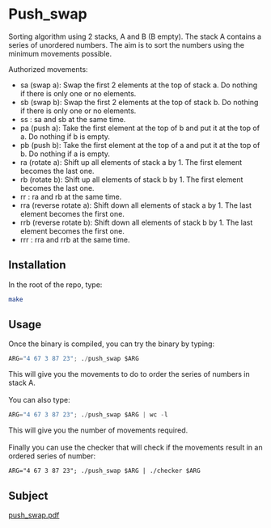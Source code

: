 # Push_swap

Sorting algorithm using 2 stacks, A and B (B empty).
The stack A contains a series of unordered numbers. The aim is to sort the numbers using the minimum movements possible.

Authorized movements:
- sa (swap a): Swap the first 2 elements at the top of stack a. Do nothing if there is only one or no elements.</br>
- sb (swap b): Swap the first 2 elements at the top of stack b. Do nothing if there is only one or no elements.</br>
- ss : sa and sb at the same time.</br>
- pa (push a): Take the first element at the top of b and put it at the top of a. Do nothing if b is empty.</br>
- pb (push b): Take the first element at the top of a and put it at the top of b. Do nothing if a is empty.</br>
- ra (rotate a): Shift up all elements of stack a by 1. The first element becomes the last one.</br>
- rb (rotate b): Shift up all elements of stack b by 1. The first element becomes the last one.</br>
- rr : ra and rb at the same time.</br>
- rra (reverse rotate a): Shift down all elements of stack a by 1. The last element becomes the first one.</br>
- rrb (reverse rotate b): Shift down all elements of stack b by 1. The last element becomes the first one.</br>
- rrr : rra and rrb at the same time.</br>

## Installation

In the root of the repo, type:

```bash
make
```

## Usage

Once the binary is compiled, you can try the binary by typing:
```python
ARG="4 67 3 87 23"; ./push_swap $ARG
```
This will give you the movements to do to order the series of numbers in stack A.</br></br>
You can also type:
```python
ARG="4 67 3 87 23"; ./push_swap $ARG | wc -l
```
This will give you the number of movements required.</br></br>
Finally you can use the checker that will check if the movements result in an ordered series of number:
```python$ARG
ARG="4 67 3 87 23"; ./push_swap $ARG | ./checker $ARG
```
## Subject
[push_swap.pdf](https://github.com/pnielly/push_swap/files/8934139/push_swap.pdf)

